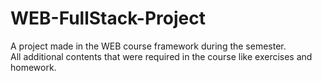 # WEB-FullStack-Project
A project made in the WEB course framework during the semester.
<br>
All additional contents that were required in the course like exercises and homework.

